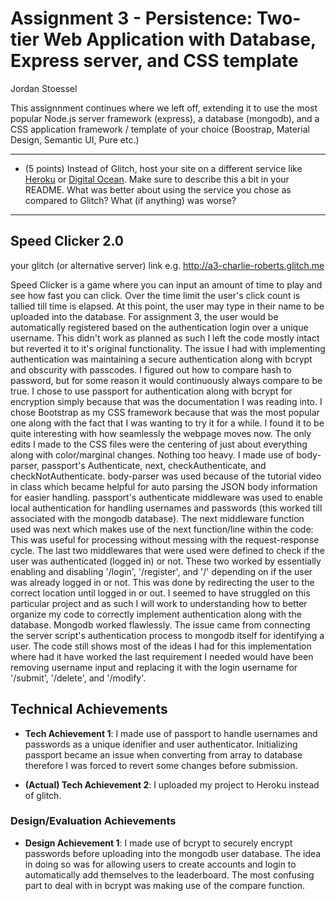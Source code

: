 Assignment 3 - Persistence: Two-tier Web Application with Database, Express server, and CSS template
===

Jordan Stoessel

This assignnment continues where we left off, extending it to use the most popular Node.js server framework (express), a database (mongodb), and a CSS application framework / template of your choice (Boostrap, Material Design, Semantic UI, Pure etc.)

--- 
- (5 points) Instead of Glitch, host your site on a different service like [Heroku](https://www.heroku.com) or [Digital Ocean](https://www.digitalocean.com). Make sure to describe this a bit in your README. What was better about using the service you chose as compared to Glitch? What (if anything) was worse? 
---

## Speed Clicker 2.0


your glitch (or alternative server) link e.g. http://a3-charlie-roberts.glitch.me


Speed Clicker is a game where you can input an amount of time to play and see how fast you can click. Over the time limit the user's click count is tallied till time is elapsed. At this point, the user may type in their name to be uploaded into the database. For assignment 3, the user would be automatically registered based on the authentication login over a unique username. This didn't work as planned as such I left the code mostly intact but reverted it to it's original functionality. The issue I had with implementing authentication was maintaining a secure authentication along with bcrypt and  obscurity with passcodes. I figured out how to compare hash to password, but for some reason it would continuously always compare to be true. I chose to use passport for authentication along with bcrypt for encryption simply because that was the documentation I was reading into. I chose Bootstrap as my CSS framework because that was the most popular one along with the fact that I was wanting to try it for a while. I found it to be quite interesting with how seamlessly the webpage moves now. The only edits I made to the CSS files were the centering of just about everything along with color/marginal changes. Nothing too heavy. I made use of body-parser, passport's Authenticate, next, checkAuthenticate, and checkNotAuthenticate. body-parser was used because of the tutorial video in class which became helpful for auto parsing the JSON body information for easier handling. passport's authenticate middleware was used to enable local authentication for handling usernames and passwords (this worked till associated with the mongodb database). The next middleware function used was next which makes use of the next function/line within the code: This was useful for processing without messing with the request-response cycle. The last two middlewares that were used were defined to check if the user was authenticated (logged in) or not. These two worked by essentially enabling and disabling '/login', '/register', and '/' depending on if the user was already logged in or not. This was done by redirecting the user to the correct location until logged in or out. I seemed to have struggled on this particular project and as such I will work to understanding how to better organize my code to correctly implement authentication along with the database. Mongodb worked flawlessly. The issue came from connecting the server script's authentication process to mongodb itself for identifying a user. The code still shows most of the ideas I had for this implementation where had it have worked the last requirement I needed would have been removing username input and replacing it with the login username for '/submit', '/delete', and '/modify'.

## Technical Achievements
- **Tech Achievement 1**: I made use of passport to handle usernames and passwords as a unique idenifier and user authenticator. Initializing passport became an issue when converting from array to database therefore I was forced to revert some changes before submission.

- **(Actual) Tech Achievement 2**: I uploaded my project to Heroku instead of glitch. 

### Design/Evaluation Achievements
- **Design Achievement 1**: I made use of bcrypt to securely encrypt passwords before uploading into the mongodb user database. The idea in doing so was for allowing users to create accounts and login to automatically add themselves to the leaderboard. The most confusing part to deal with in bcrypt was making use of the compare function.
